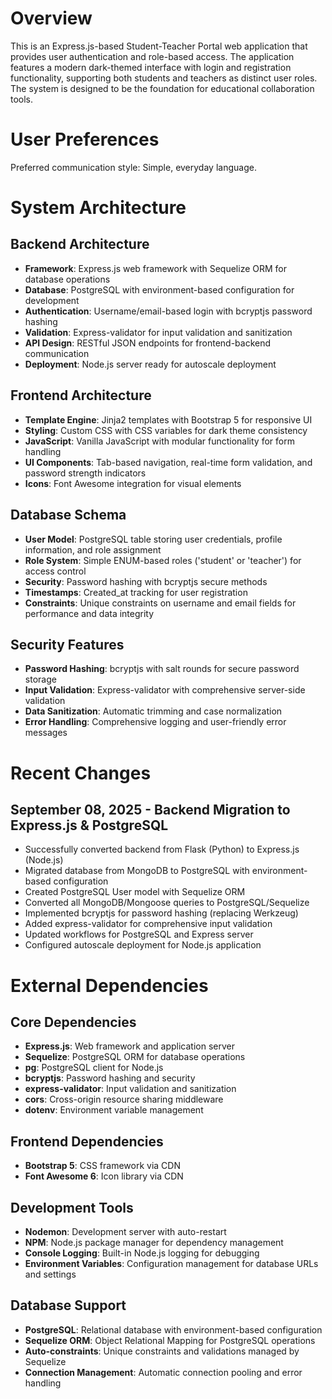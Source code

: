 # Overview

This is an Express.js-based Student-Teacher Portal web application that provides user authentication and role-based access. The application features a modern dark-themed interface with login and registration functionality, supporting both students and teachers as distinct user roles. The system is designed to be the foundation for educational collaboration tools.

# User Preferences

Preferred communication style: Simple, everyday language.

# System Architecture

## Backend Architecture
- **Framework**: Express.js web framework with Sequelize ORM for database operations
- **Database**: PostgreSQL with environment-based configuration for development
- **Authentication**: Username/email-based login with bcryptjs password hashing
- **Validation**: Express-validator for input validation and sanitization
- **API Design**: RESTful JSON endpoints for frontend-backend communication
- **Deployment**: Node.js server ready for autoscale deployment

## Frontend Architecture
- **Template Engine**: Jinja2 templates with Bootstrap 5 for responsive UI
- **Styling**: Custom CSS with CSS variables for dark theme consistency
- **JavaScript**: Vanilla JavaScript with modular functionality for form handling
- **UI Components**: Tab-based navigation, real-time form validation, and password strength indicators
- **Icons**: Font Awesome integration for visual elements

## Database Schema
- **User Model**: PostgreSQL table storing user credentials, profile information, and role assignment
- **Role System**: Simple ENUM-based roles ('student' or 'teacher') for access control
- **Security**: Password hashing with bcryptjs secure methods
- **Timestamps**: Created_at tracking for user registration
- **Constraints**: Unique constraints on username and email fields for performance and data integrity

## Security Features
- **Password Hashing**: bcryptjs with salt rounds for secure password storage
- **Input Validation**: Express-validator with comprehensive server-side validation
- **Data Sanitization**: Automatic trimming and case normalization
- **Error Handling**: Comprehensive logging and user-friendly error messages

# Recent Changes

## September 08, 2025 - Backend Migration to Express.js & PostgreSQL
- Successfully converted backend from Flask (Python) to Express.js (Node.js)
- Migrated database from MongoDB to PostgreSQL with environment-based configuration
- Created PostgreSQL User model with Sequelize ORM
- Converted all MongoDB/Mongoose queries to PostgreSQL/Sequelize
- Implemented bcryptjs for password hashing (replacing Werkzeug)
- Added express-validator for comprehensive input validation
- Updated workflows for PostgreSQL and Express server
- Configured autoscale deployment for Node.js application

# External Dependencies

## Core Dependencies
- **Express.js**: Web framework and application server
- **Sequelize**: PostgreSQL ORM for database operations
- **pg**: PostgreSQL client for Node.js
- **bcryptjs**: Password hashing and security
- **express-validator**: Input validation and sanitization
- **cors**: Cross-origin resource sharing middleware
- **dotenv**: Environment variable management

## Frontend Dependencies
- **Bootstrap 5**: CSS framework via CDN
- **Font Awesome 6**: Icon library via CDN

## Development Tools
- **Nodemon**: Development server with auto-restart
- **NPM**: Node.js package manager for dependency management
- **Console Logging**: Built-in Node.js logging for debugging
- **Environment Variables**: Configuration management for database URLs and settings

## Database Support
- **PostgreSQL**: Relational database with environment-based configuration
- **Sequelize ORM**: Object Relational Mapping for PostgreSQL operations
- **Auto-constraints**: Unique constraints and validations managed by Sequelize
- **Connection Management**: Automatic connection pooling and error handling
